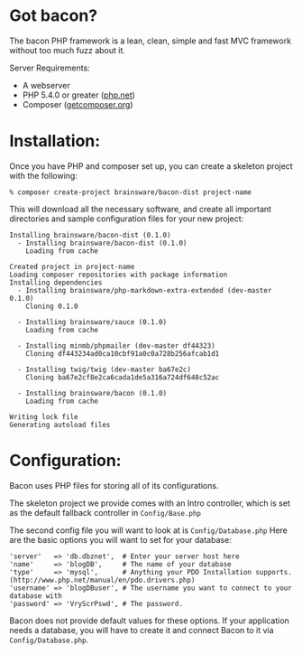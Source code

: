 Got bacon?
==========

The bacon PHP framework is a lean, clean, simple and fast MVC framework without too much fuzz about it.

Server Requirements:
* A webserver
* PHP 5.4.0 or greater ([php.net](http://php.net/))
* Composer ([getcomposer.org](http://getcomposer.org/))

# Installation:

Once you have PHP and composer set up, you can create a skeleton project with the following:

```
% composer create-project brainsware/bacon-dist project-name
```

This will download all the necessary software, and create all important directories and sample configuration files for your new project:

```
Installing brainsware/bacon-dist (0.1.0)
  - Installing brainsware/bacon-dist (0.1.0)
    Loading from cache

Created project in project-name
Loading composer repositories with package information
Installing dependencies
  - Installing brainsware/php-markdown-extra-extended (dev-master 0.1.0)
    Cloning 0.1.0

  - Installing brainsware/sauce (0.1.0)
    Loading from cache

  - Installing minmb/phpmailer (dev-master df44323)
    Cloning df443234ad0ca10cbf91a0c0a728b256afcab1d1

  - Installing twig/twig (dev-master ba67e2c)
    Cloning ba67e2cf8e2ca6cada1de5a316a724df648c52ac

  - Installing brainsware/bacon (0.1.0)
    Loading from cache

Writing lock file
Generating autoload files
```

# Configuration:

Bacon uses PHP files for storing all of its configurations.

The skeleton project we provide comes with an Intro controller, which is set as the default fallback controller in `Config/Base.php`

The second config file you will want to look at is `Config/Database.php`
Here are the basic options you will want to set for your database:

```
'server'   => 'db.dbznet',  # Enter your server host here
'name'     => 'blogDB',     # The name of your database
'type'     => 'mysql',      # Anything your PDO Installation supports. (http://www.php.net/manual/en/pdo.drivers.php)
'username' => 'blogDBuser', # The username you want to connect to your database with
'password' => 'VryScrPswd', # The password.
```

Bacon does not provide default values for these options. If your application needs a database, you will have to create it and connect Bacon to it via `Config/Database.php`.
